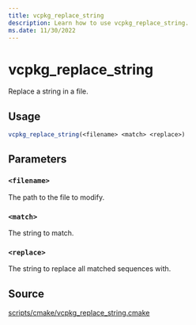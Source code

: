 ```yaml
---
title: vcpkg_replace_string
description: Learn how to use vcpkg_replace_string.
ms.date: 11/30/2022
---
```

# vcpkg_replace_string

Replace a string in a file.

## Usage

```cmake
vcpkg_replace_string(<filename> <match> <replace>)
```

## Parameters

### `<filename>`
The path to the file to modify.

### `<match>`

The string to match.

### `<replace>`

The string to replace all matched sequences with.

## Source

[scripts/cmake/vcpkg\_replace\_string.cmake](https://github.com/Microsoft/vcpkg/blob/master/scripts/cmake/vcpkg_replace_string.cmake)

